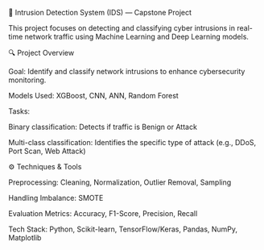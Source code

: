 🧠 Intrusion Detection System (IDS) — Capstone Project

This project focuses on detecting and classifying cyber intrusions in real-time network traffic using Machine Learning and Deep Learning models.

🔍 Project Overview

Goal: Identify and classify network intrusions to enhance cybersecurity monitoring.

Models Used: XGBoost, CNN, ANN, Random Forest

Tasks:

Binary classification: Detects if traffic is Benign or Attack

Multi-class classification: Identifies the specific type of attack (e.g., DDoS, Port Scan, Web Attack)

⚙️ Techniques & Tools

Preprocessing: Cleaning, Normalization, Outlier Removal, Sampling

Handling Imbalance: SMOTE

Evaluation Metrics: Accuracy, F1-Score, Precision, Recall

Tech Stack: Python, Scikit-learn, TensorFlow/Keras, Pandas, NumPy, Matplotlib
